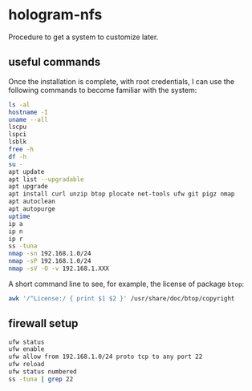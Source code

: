 # hologram-nfs

Procedure to get a system to customize later.

## useful commands

Once the installation is complete, with root credentials, I can use the following commands to become familiar with the system:

```bash
ls -al
hostname -I
uname --all
lscpu
lspci
lsblk
free -h
df -h
su -
apt update
apt list --upgradable
apt upgrade
apt install curl unzip btop plocate net-tools ufw git pigz nmap
apt autoclean
apt autopurge
uptime
ip a
ip n
ip r
ss -tuna
nmap -sn 192.168.1.0/24
nmap -sP 192.168.1.0/24
nmap -sV -O -v 192.168.1.XXX
```

A short command line to see, for example, the license of package `btop`:

```bash
awk '/^License:/ { print $1 $2 }' /usr/share/doc/btop/copyright
```

## firewall setup

```bash
ufw status
ufw enable
ufw allow from 192.168.1.0/24 proto tcp to any port 22
ufw reload
ufw status numbered
ss -tuna | grep 22
```
